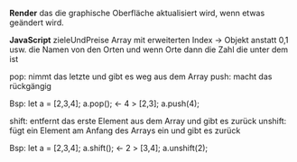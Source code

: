 **Render** das die graphische Oberfläche aktualisiert wird, wenn etwas geändert
wird.

**JavaScript** zieleUndPreise Array mit erweiterten Index -> Objekt anstatt 0,1
usw. die Namen von den Orten und wenn Orte dann die Zahl die unter dem ist

pop: nimmt das letzte und gibt es weg aus dem Array push: macht das rückgängig

Bsp: let a = [2,3,4]; a.pop(); <- 4 > [2,3]; a.push(4);

shift: entfernt das erste Element aus dem Array und gibt es zurück unshift: fügt
ein Element am Anfang des Arrays ein und gibt es zurück

Bsp: let a = [2,3,4]; a.shift(); <- 2 > [3,4]; a.unshift(2);
